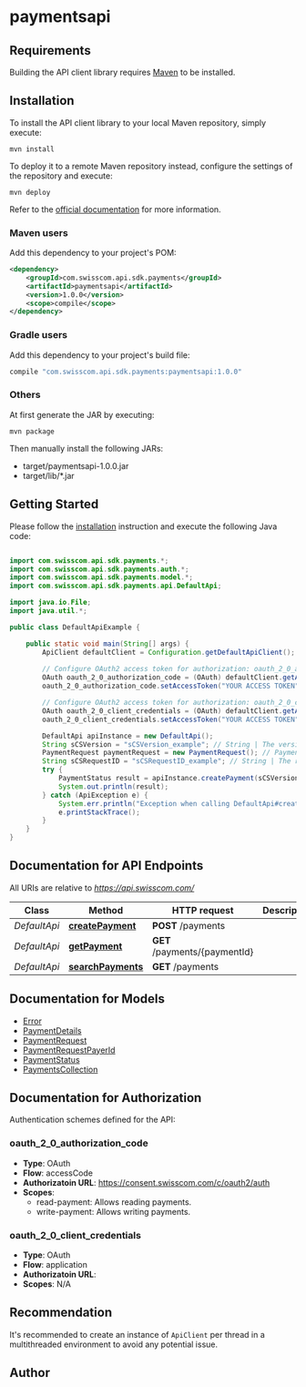 # paymentsapi

## Requirements

Building the API client library requires [Maven](https://maven.apache.org/) to be installed.

## Installation

To install the API client library to your local Maven repository, simply execute:

```shell
mvn install
```

To deploy it to a remote Maven repository instead, configure the settings of the repository and execute:

```shell
mvn deploy
```

Refer to the [official documentation](https://maven.apache.org/plugins/maven-deploy-plugin/usage.html) for more information.

### Maven users

Add this dependency to your project's POM:

```xml
<dependency>
    <groupId>com.swisscom.api.sdk.payments</groupId>
    <artifactId>paymentsapi</artifactId>
    <version>1.0.0</version>
    <scope>compile</scope>
</dependency>
```

### Gradle users

Add this dependency to your project's build file:

```groovy
compile "com.swisscom.api.sdk.payments:paymentsapi:1.0.0"
```

### Others

At first generate the JAR by executing:

    mvn package

Then manually install the following JARs:

* target/paymentsapi-1.0.0.jar
* target/lib/*.jar

## Getting Started

Please follow the [installation](#installation) instruction and execute the following Java code:

```java

import com.swisscom.api.sdk.payments.*;
import com.swisscom.api.sdk.payments.auth.*;
import com.swisscom.api.sdk.payments.model.*;
import com.swisscom.api.sdk.payments.api.DefaultApi;

import java.io.File;
import java.util.*;

public class DefaultApiExample {

    public static void main(String[] args) {
        ApiClient defaultClient = Configuration.getDefaultApiClient();
        
        // Configure OAuth2 access token for authorization: oauth_2_0_authorization_code
        OAuth oauth_2_0_authorization_code = (OAuth) defaultClient.getAuthentication("oauth_2_0_authorization_code");
        oauth_2_0_authorization_code.setAccessToken("YOUR ACCESS TOKEN");

        // Configure OAuth2 access token for authorization: oauth_2_0_client_credentials
        OAuth oauth_2_0_client_credentials = (OAuth) defaultClient.getAuthentication("oauth_2_0_client_credentials");
        oauth_2_0_client_credentials.setAccessToken("YOUR ACCESS TOKEN");

        DefaultApi apiInstance = new DefaultApi();
        String sCSVersion = "sCSVersion_example"; // String | The version of the API, value must be \"**<<SCS-Version>>**\".  This header indicates which version of the API should serve the request. If the value of the header is missing or it indicates a wrong version, the API returns an error message. 
        PaymentRequest paymentRequest = new PaymentRequest(); // PaymentRequest | 
        String sCSRequestID = "sCSRequestID_example"; // String | The request ID.  It is used by the API to trace the fulfillment of a request. The API user may provide its own request ID or can accept the request ID generated by the API. In both cases the request ID is returned in the header of the response.  This ID should be refered by the API users in their communication with Swisscom whenever requesting details about the execution of a request. 
        try {
            PaymentStatus result = apiInstance.createPayment(sCSVersion, paymentRequest, sCSRequestID);
            System.out.println(result);
        } catch (ApiException e) {
            System.err.println("Exception when calling DefaultApi#createPayment");
            e.printStackTrace();
        }
    }
}

```

## Documentation for API Endpoints

All URIs are relative to *https://api.swisscom.com/*

Class | Method | HTTP request | Description
------------ | ------------- | ------------- | -------------
*DefaultApi* | [**createPayment**](docs/DefaultApi.md#createPayment) | **POST** /payments | 
*DefaultApi* | [**getPayment**](docs/DefaultApi.md#getPayment) | **GET** /payments/{paymentId} | 
*DefaultApi* | [**searchPayments**](docs/DefaultApi.md#searchPayments) | **GET** /payments | 


## Documentation for Models

 - [Error](docs/Error.md)
 - [PaymentDetails](docs/PaymentDetails.md)
 - [PaymentRequest](docs/PaymentRequest.md)
 - [PaymentRequestPayerId](docs/PaymentRequestPayerId.md)
 - [PaymentStatus](docs/PaymentStatus.md)
 - [PaymentsCollection](docs/PaymentsCollection.md)


## Documentation for Authorization

Authentication schemes defined for the API:
### oauth_2_0_authorization_code

- **Type**: OAuth
- **Flow**: accessCode
- **Authorizatoin URL**: https://consent.swisscom.com/c/oauth2/auth
- **Scopes**: 
  - read-payment: Allows reading payments.
  - write-payment: Allows writing payments.

### oauth_2_0_client_credentials

- **Type**: OAuth
- **Flow**: application
- **Authorizatoin URL**: 
- **Scopes**: N/A


## Recommendation

It's recommended to create an instance of `ApiClient` per thread in a multithreaded environment to avoid any potential issue.

## Author



